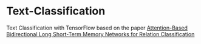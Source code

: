# Text-Classification
Text Classification with TensorFlow based on the paper [Attention-Based Bidirectional Long Short-Term Memory Networks for Relation Classification](http://www.aclweb.org/anthology/P16-2034)
